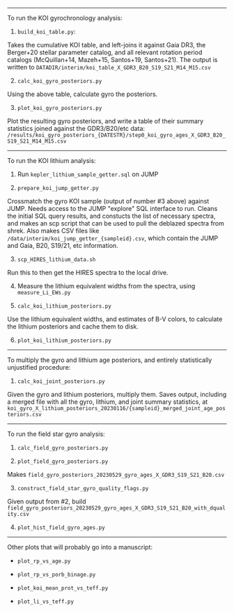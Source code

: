 --------------------
To run the KOI gyrochronology analysis:

1. `build_koi_table.py`:

Takes the cumulative KOI table, and left-joins it against Gaia DR3, the
Berger+20 stellar parameter catalog, and all relevant rotation period catalogs
(McQuillan+14, Mazeh+15, Santos+19, Santos+21).  The output is written to
`DATADIR/interim/koi_table_X_GDR3_B20_S19_S21_M14_M15.csv`

2. `calc_koi_gyro_posteriors.py`

Using the above table, calculate gyro the posteriors.

3. `plot_koi_gyro_posteriors.py`

Plot the resulting gyro posteriors, and write a table of their summary
statistics joined against the GDR3/B20/etc data:
`/results/koi_gyro_posteriors_{DATESTR}/step0_koi_gyro_ages_X_GDR3_B20_S19_S21_M14_M15.csv`

--------------------
To run the KOI lithium analysis:

1. Run `kepler_lithium_sample_getter.sql` on JUMP

2. `prepare_koi_jump_getter.py`

Crossmatch the gyro KOI sample (output of number #3 above) against JUMP.  Needs
access to the JUMP "explore" SQL interface to run.  Cleans the initial SQL
query results, and constucts the list of necessary spectra, and makes an scp
script that can be used to pull the deblazed spectra from shrek.
Also makes CSV files like `/data/interim/koi_jump_getter_{sampleid}.csv`, which
contain the JUMP and Gaia, B20, S19/21, etc information.

3. `scp_HIRES_lithium_data.sh`

Run this to then get the HIRES spectra to the local drive.

4.  Measure the lithium equivalent widths from the spectra, using
    `measure_Li_EWs.py`

5. `calc_koi_lithium_posteriors.py`

Use the lithium equivalent widths, and estimates of B-V colors, to calculate
the lithium posteriors and cache them to disk.

6. `plot_koi_lithium_posteriors.py`

--------------------
To multiply the gyro and lithium age posteriors, and entirely statistically
unjustified procedure:

1. `calc_koi_joint_posteriors.py`

Given the gyro and lithium posteriors, multiply them.  Saves output, including
a merged file with all the gyro, lithium, and joint summary statistics, at 
`koi_gyro_X_lithium_posteriors_20230116/{sampleid}_merged_joint_age_posteriors.csv`

--------------------
To run the field star gyro analysis:

1. `calc_field_gyro_posteriors.py`

2. `plot_field_gyro_posteriors.py`

Makes `field_gyro_posteriors_20230529_gyro_ages_X_GDR3_S19_S21_B20.csv`

3. `construct_field_star_gyro_quality_flags.py`

Given output from #2, build
`field_gyro_posteriors_20230529_gyro_ages_X_GDR3_S19_S21_B20_with_dquality.csv`

4. `plot_hist_field_gyro_ages.py`

--------------------
Other plots that will probably go into a manuscript:

* `plot_rp_vs_age.py`

* `plot_rp_vs_porb_binage.py`

* `plot_koi_mean_prot_vs_teff.py` 

* `plot_li_vs_teff.py`
